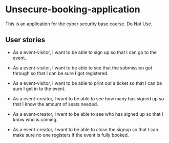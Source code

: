 # Unsecure-booking-application
This is an application for the cyber security base course. Do Not Use.

## User stories
- As a event-visitor, I want to be able to sign up so that I can go to the event.
- As a event-visitor, I want to be able to see that the submission got through so that I can be sure I got registered.
- As a event-visitor, I want to be able to print out a ticket so that I can be sure I get in to the event.

- As a event-creator, I want to be able to see how many has signed up so that I know the amount of seats needed.
- As a event-creator, I want to be able to see who has signed up so that I know who is coming.
- As a event-creator, I want to be able to close the signup so that I can make sure no one registers if the event is fully booked.
